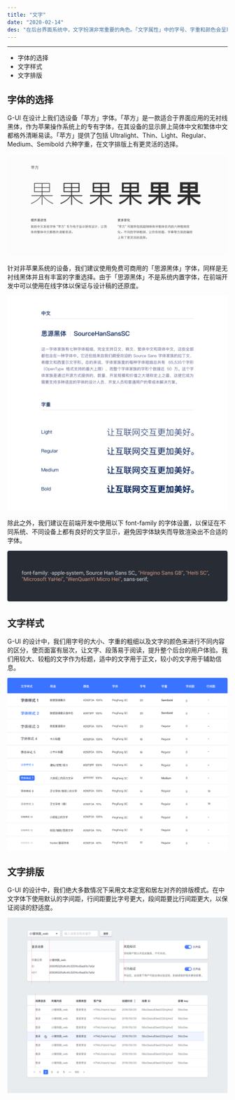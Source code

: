 ```yaml
---
title: "文字"
date: "2020-02-14"
des: "在后台界面系统中，文字扮演非常重要的角色。「文字属性」中的字号、字重和颜色会呈现出不同的视觉感受，「排版属性」中的对齐、间距和行高是影响信息传递、阅读体验的因素。"
---
```


---

- 字体的选择
- 文字样式
- 文字排版

## 字体的选择

G-UI 在设计上我们选设备「苹方」字体。「苹方」是一款适合于界面应用的无衬线黑体，作为苹果操作系统上的专有字体，在其设备的显示屏上简体中文和繁体中文都格外清晰易读。「苹方」提供了包括 Ultralight、Thin、Light、Regular、Medium、Semibold 六种字重，在文字排版上有更灵活的选择。

![text-1](text-1.jpg)

针对非苹果系统的设备，我们建议使用免费可商用的「思源黑体」字体，同样是无衬线黑体并且有丰富的字重选择。由于「思源黑体」不是系统内置字体，在前端开发中可以使用在线字体以保证与设计稿的还原度。

![text-2](text-2.jpg)

除此之外，我们建议在前端开发中使用以下 font-family 的字体设置，以保证在不同系统、不同设备上都有良好的文字显示，避免因字体缺失而导致渲染出不合适的字体。

![text-3](text-3.jpg)

## 文字样式

G-UI 的设计中，我们用字号的大小、字重的粗细以及文字的颜色来进行不同内容的区分，使页面富有层次，让文字、段落易于阅读，提升整个后台的用户体验。我们用较大、较粗的文字作为标题，适中的文字用于正文，较小的文字用于辅助信息。

![text-4](text-4.jpg)

## 文字排版

G-UI 的设计中，我们绝大多数情况下采用文本定宽和居左对齐的排版模式。在中文字体下使用默认的字间距，行间距要比字号更大，段间距要比行间距更大，以保证阅读的舒适度。

![text-5](text-5.jpg)
